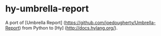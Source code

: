 # hy-umbrella-report 

A port of [Umbrella Report] (https://github.com/joedougherty/Umbrella-Report) from Python to [Hy] (http://docs.hylang.org/).
